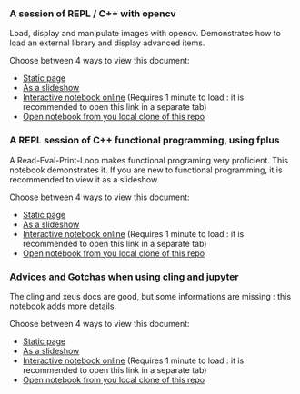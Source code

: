 
### A session of REPL / C++ with opencv

Load, display and manipulate images with opencv. Demonstrates how to load an external library and display advanced items.

Choose between 4 ways to view this document:
* <a href="../notebooks/1_opencv_example.html" target="_blank">Static page</a>
* <a href="../notebooks/1_opencv_example.slides.html" target="_blank">As a slideshow</a>
* <a href="https://mybinder.org/v2/gh/pthom/Cling_Repl_Demo/master?filepath=notebooks%2F1_opencv_example.ipynb"
  target="_blank">Interactive notebook online</a>
  (Requires 1 minute to load : it is recommended to open this link in a separate tab)
* <a href="http://localhost:8888/notebooks/1_opencv_example.ipynb" target="_blank">Open notebook from you local clone of this repo</a>

### A REPL session of C++ functional programming, using fplus

A Read-Eval-Print-Loop makes functional programing very proficient. This notebook demonstrates it. If you are new to functional programming, it is recommended to view it as a slideshow.

Choose between 4 ways to view this document:
* <a href="../notebooks/2_Functional_REPL.html" target="_blank">Static page</a>
* <a href="../notebooks/2_Functional_REPL.slides.html" target="_blank">As a slideshow</a>
* <a href="https://mybinder.org/v2/gh/pthom/Cling_Repl_Demo/master?filepath=notebooks%2F2_Functional_REPL.ipynb"
  target="_blank">Interactive notebook online</a>
  (Requires 1 minute to load : it is recommended to open this link in a separate tab)
* <a href="http://localhost:8888/notebooks/2_Functional_REPL.ipynb" target="_blank">Open notebook from you local clone of this repo</a>

### Advices and Gotchas when using cling and jupyter

The cling and xeus docs are good, but some informations are missing : this notebook adds more details.

Choose between 4 ways to view this document:
* <a href="../notebooks/3_Advices_And_Gotchas.html" target="_blank">Static page</a>
* <a href="../notebooks/3_Advices_And_Gotchas.slides.html" target="_blank">As a slideshow</a>
* <a href="https://mybinder.org/v2/gh/pthom/Cling_Repl_Demo/master?filepath=notebooks%2F3_Advices_And_Gotchas.ipynb"
  target="_blank">Interactive notebook online</a>
  (Requires 1 minute to load : it is recommended to open this link in a separate tab)
* <a href="http://localhost:8888/notebooks/3_Advices_And_Gotchas.ipynb" target="_blank">Open notebook from you local clone of this repo</a>
